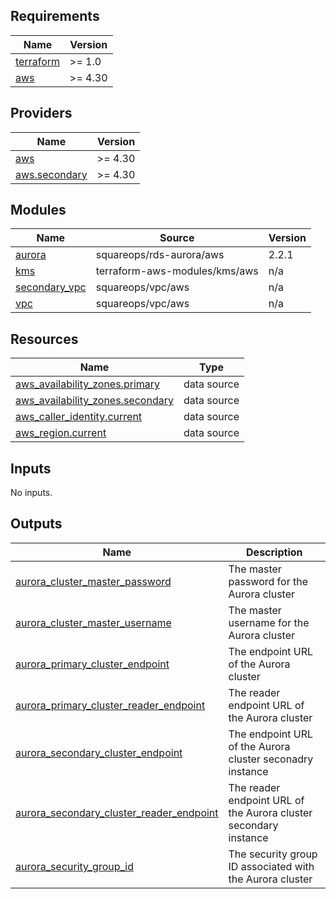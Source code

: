 <!-- BEGINNING OF PRE-COMMIT-TERRAFORM DOCS HOOK -->
## Requirements

| Name | Version |
|------|---------|
| <a name="requirement_terraform"></a> [terraform](#requirement\_terraform) | >= 1.0 |
| <a name="requirement_aws"></a> [aws](#requirement\_aws) | >= 4.30 |

## Providers

| Name | Version |
|------|---------|
| <a name="provider_aws"></a> [aws](#provider\_aws) | >= 4.30 |
| <a name="provider_aws.secondary"></a> [aws.secondary](#provider\_aws.secondary) | >= 4.30 |

## Modules

| Name | Source | Version |
|------|--------|---------|
| <a name="module_aurora"></a> [aurora](#module\_aurora) | squareops/rds-aurora/aws | 2.2.1 |
| <a name="module_kms"></a> [kms](#module\_kms) | terraform-aws-modules/kms/aws | n/a |
| <a name="module_secondary_vpc"></a> [secondary\_vpc](#module\_secondary\_vpc) | squareops/vpc/aws | n/a |
| <a name="module_vpc"></a> [vpc](#module\_vpc) | squareops/vpc/aws | n/a |

## Resources

| Name | Type |
|------|------|
| [aws_availability_zones.primary](https://registry.terraform.io/providers/hashicorp/aws/latest/docs/data-sources/availability_zones) | data source |
| [aws_availability_zones.secondary](https://registry.terraform.io/providers/hashicorp/aws/latest/docs/data-sources/availability_zones) | data source |
| [aws_caller_identity.current](https://registry.terraform.io/providers/hashicorp/aws/latest/docs/data-sources/caller_identity) | data source |
| [aws_region.current](https://registry.terraform.io/providers/hashicorp/aws/latest/docs/data-sources/region) | data source |

## Inputs

No inputs.

## Outputs

| Name | Description |
|------|-------------|
| <a name="output_aurora_cluster_master_password"></a> [aurora\_cluster\_master\_password](#output\_aurora\_cluster\_master\_password) | The master password for the Aurora cluster |
| <a name="output_aurora_cluster_master_username"></a> [aurora\_cluster\_master\_username](#output\_aurora\_cluster\_master\_username) | The master username for the Aurora cluster |
| <a name="output_aurora_primary_cluster_endpoint"></a> [aurora\_primary\_cluster\_endpoint](#output\_aurora\_primary\_cluster\_endpoint) | The endpoint URL of the Aurora cluster |
| <a name="output_aurora_primary_cluster_reader_endpoint"></a> [aurora\_primary\_cluster\_reader\_endpoint](#output\_aurora\_primary\_cluster\_reader\_endpoint) | The reader endpoint URL of the Aurora cluster |
| <a name="output_aurora_secondary_cluster_endpoint"></a> [aurora\_secondary\_cluster\_endpoint](#output\_aurora\_secondary\_cluster\_endpoint) | The endpoint URL of the Aurora cluster seconadry instance |
| <a name="output_aurora_secondary_cluster_reader_endpoint"></a> [aurora\_secondary\_cluster\_reader\_endpoint](#output\_aurora\_secondary\_cluster\_reader\_endpoint) | The reader endpoint URL of the Aurora cluster secondary instance |
| <a name="output_aurora_security_group_id"></a> [aurora\_security\_group\_id](#output\_aurora\_security\_group\_id) | The security group ID associated with the Aurora cluster |
<!-- END OF PRE-COMMIT-TERRAFORM DOCS HOOK -->
